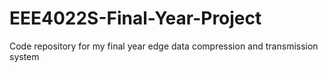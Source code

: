 # EEE4022S-Final-Year-Project
Code repository for my final year edge data compression and transmission system
